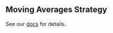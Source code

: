 ## Moving Averages Strategy

See our [docs](https://www.compasslabs.ai/docs/examples/moving-averages) for details.